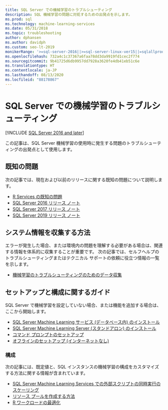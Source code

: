 ```yaml
---
title: SQL Server での機械学習のトラブルシューティング
description: SQL 機械学習の問題に対処するための出発点を示します。
ms.prod: sql
ms.technology: machine-learning-services
ms.date: 05/31/2018
ms.topic: troubleshooting
author: dphansen
ms.author: davidph
ms.custom: seo-lt-2019
monikerRange: '>=sql-server-2016||>=sql-server-linux-ver15||=sqlallproducts-allversions'
ms.openlocfilehash: 732a4c1c37367a6faa78dd3da9919fd1cec2f774
ms.sourcegitcommit: 9b41725d6db9957dd7928a3620fe4db41eb51c6e
ms.translationtype: HT
ms.contentlocale: ja-JP
ms.lasthandoff: 08/13/2020
ms.locfileid: "88178867"
---
```

# <a name="troubleshoot-machine-learning-in-sql-server"></a>SQL Server での機械学習のトラブルシューティング
[!INCLUDE [SQL Server 2016 and later](../../includes/applies-to-version/sqlserver2016.md)]

この記事は、SQL Server 機械学習の使用時に発生する問題のトラブルシューティングの出発点として使用します。

## <a name="known-issues"></a>既知の問題

次の記事では、現在および以前のリリースに関する既知の問題について説明します。

+ [R Services の既知の問題](known-issues-for-sql-server-machine-learning-services.md)
+ [SQL Server 2016 リリース ノート](../../sql-server/sql-server-2016-release-notes.md)
+ [SQL Server 2017 リリース ノート](../../sql-server/sql-server-2017-release-notes.md)
+ [SQL Server 2019 リリース ノート](../../sql-server/sql-server-version-15-release-notes.md)

## <a name="how-to-gather-system-information"></a>システム情報を収集する方法

エラーが発生した場合、または環境内の問題を理解する必要がある場合は、関連する情報を体系的に収集することが重要です。 次の記事では、セルフヘルプのトラブルシューティングまたはテクニカル サポートの依頼に役立つ情報の一覧を示します。

+ [機械学習のトラブルシューティングのためのデータ収集](data-collection-ml-troubleshooting-process.md)

## <a name="setup-and-configuration-guides"></a>セットアップと構成に関するガイド

SQL Server で機械学習を設定していない場合、または機能を追加する場合は、ここから開始します。

+ [SQL Server Machine Learning サービス (データベース内) のインストール](../install/sql-machine-learning-services-windows-install.md)
+ [SQL Server Machine Learning Server (スタンドアロン) のインストール](../install/sql-machine-learning-standalone-windows-install.md)
+ [コマンド プロンプトのセットアップ](../install/sql-ml-component-commandline-install.md)
+ [オフラインのセットアップ (インターネットなし)](../install/sql-ml-component-install-without-internet-access.md)

### <a name="configuration"></a>構成

次の記事には、既定値と、SQL インスタンスの機械学習の構成をカスタマイズする方法に関する情報が含まれています。

+ [SQL Server Machine Learning Services での外部スクリプトの同時実行のスケーリング](../administration/scale-concurrent-execution-external-scripts.md)   
+ [リソース プールを作成する方法](../administration/create-external-resource-pool.md)
+ [R ワークロードの最適化](../r/operationalizing-your-r-code.md)
